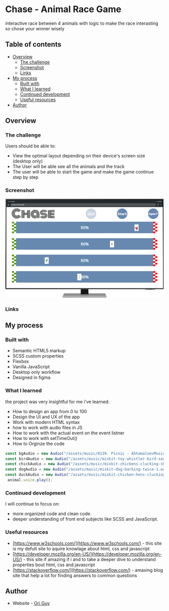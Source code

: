 # Chase  - Animal Race Game

interactive race between 4 animals with logic to make the race interasting so chose your winner wisely
## Table of contents

- [Overview](#overview)
  - [The challenge](#the-challenge)
  - [Screenshot](#screenshot)
  - [Links](#links)
- [My process](#my-process)
  - [Built with](#built-with)
  - [What I learned](#what-i-learned)
  - [Continued development](#continued-development)
  - [Useful resources](#useful-resources)
- [Author](#author)

## Overview

### The challenge

Users should be able to:

- View the optimal layout depending on their device's screen size (desktop only)
- The User will be able see all the animals and the track
- The user will be able to start the game and make the game continue step by step

### Screenshot

![screenshot of the website](/Assets/images/mobile%20(3).png)

### Links

<!-- - Live Site URL: [ Click to See the Site](https://firstsignuppageoriguy.netlify.app/) -->

## My process

### Built with

- Semantic HTML5 markup
- SCSS custom properties
- Flexbox
- Vanilla JavaScript
- Desktop only workflow
- Designed in figma

### What I learned

the project was very insightful for me i've learned:

- How to design an app from 0 to 100
- Design the UI and UX of the app
- Work with modern HTML syntax
- how to work with audio files in JS
- How to work with the actual event on the event listner
- How to work with setTimeOut()
- How to Orginze the code

```JavaScript
const bgAudio = new Audio("/assets/music/0139. Picnic - AShamaluevMusic.mp3")
const birdAudio = new Audio("/assets/music/mixkit-toy-whistler-bird-sound-18.wav")
const chickAudio = new Audio("/assets/music/mixkit-chickens-clucking-short-1772.wav")
const dogAudio = new Audio("/assets/music/mixkit-dog-barking-twice-1.wav")
const duckAudio = new Audio("/assets/music/mixkit-chicken-hens-clucking-1768.wav")
 animal.voice.play();
```

### Continued development

I will continue to focus on:

- more organized code and clean code.
- deeper understanding of front end subjects like SCSS and JavaScript.

### Useful resources

- [https://www.w3schools.com/](https://www.w3schools.com/) - this site is my defult site to aquire knowlage about html, css and javascript
- [https://developer.mozilla.org/en-US/](https://developer.mozilla.org/en-US/) - this site if amazing if i and to take a deeper dive to understand properties bout html, css and javascript
- [https://stackoverflow.com/](https://stackoverflow.com/) - amaxing blog site that help a lot for finding answers to common questions

## Author

- Website - [Ori Guy](https://github.com/origuy)
